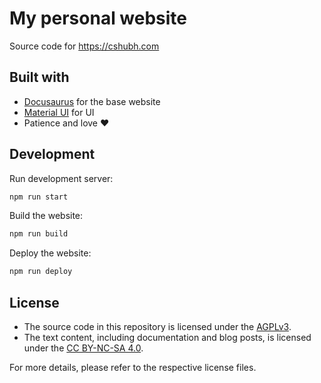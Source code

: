 # My personal website

Source code for https://cshubh.com

## Built with

- [Docusaurus](https://docusaurus.io/) for the base website
- [Material UI](https://mui.com/material-ui/) for UI
- Patience and love ❤️

## Development

Run development server:

```bash
npm run start
```

Build the website:

```bash
npm run build
```

Deploy the website:

```bash
npm run deploy
```

## License

- The source code in this repository is licensed under the [AGPLv3](./LICENSE-AGPL-3.0-only).
- The text content, including documentation and blog posts, is licensed under the [CC BY-NC-SA 4.0](./LICENSE-CC-BY-NC-SA-4.0).

For more details, please refer to the respective license files.

<!--
website logo source:
evergreen tree: https://openmoji.org/library/emoji-1F332/
permalink: https://github.com/hfg-gmuend/openmoji/blob/f6c0046bb42195e025f4802e3ff5210389dd34a3/color/svg/1F332.svg
 -->
